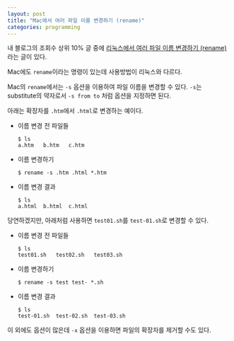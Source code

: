 ```yaml
---
layout: post
title: "Mac에서 여러 파일 이름 변경하기 (rename)"
categories: programming
---
```


내 블로그의 조회수 상위 10% 글 중에 [리눅스에서 여러 파일 이름 변경하기 (rename)](/programming/2014/03/05/linux-rename.html)라는 글이 있다.

Mac에도 `rename`이라는 명령이 있는데 사용방법이 리눅스와 다르다.

Mac의 `rename`에서는 `-s` 옵션을 이용하여 파일 이름을 변경할 수 있다. `-s`는 substitute의 약자로서 `-s from to` 처럼 옵션을 지정하면 된다.

아래는 확장자를 `.htm`에서 `.html`로 변경하는 예이다.

- 이름 변경 전 파일들
    ```console
    $ ls
    a.htm   b.htm   c.htm
    ```
- 이름 변경하기
    ```console
    $ rename -s .htm .html *.htm
    ```
- 이름 변경 결과
    ```console
    $ ls
    a.html  b.html  c.html
    ```

당연하겠지만, 아래처럼 사용하면 `test01.sh`를 `test-01.sh`로 변경할 수 있다.

- 이름 변경 전 파일들
    ```console
    $ ls
    test01.sh   test02.sh   test03.sh
    ```
- 이름 변경하기
    ```console
    $ rename -s test test- *.sh
    ```
- 이름 변경 결과
    ```console
    $ ls
    test-01.sh  test-02.sh  test-03.sh
    ```

이 외에도 옵션이 많은데 `-x` 옵션을 이용하면 파일의 확장자를 제거할 수도 있다.
